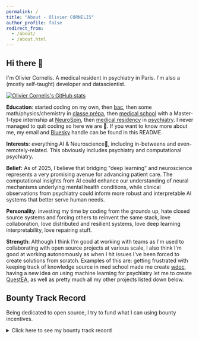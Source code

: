 ```yaml
---
permalink: /
title: "About - Olivier CORNELIS"
author_profile: false
redirect_from:
  - /about/
  - /about.html
---
```



## Hi there 👋

I'm Olivier Cornelis. A medical resident in psychiatry in Paris. I'm also a (mostly self-taught) developer and datascientist.

[![Olivier Cornelis's GitHub stats](https://github-readme-stats.vercel.app/api?username=thiswillbeyourgithub&show_icons=true&theme=transparent)](https://github.com/thiswillbeyourgithub/github-readme-stats)

**Education**: started coding on my own, then [bac](https://en.wikipedia.org/wiki/Baccalaur%C3%A9at), then some math/physics/chemistry in [classe prépa](https://en.wikipedia.org/wiki/Classe_pr%C3%A9paratoire_aux_grandes_%C3%A9coles), then [medical school](https://en.wikipedia.org/wiki/Paris_Cit%C3%A9_University) with a Master-1-type internship at [NeuroSpin](https://fr.wikipedia.org/wiki/NeuroSpin), then [medical residency](https://en.wikipedia.org/wiki/Medical_education_in_France#Third_cycle_of_the_medical_studies) in [psychiatry](https://fr.wikipedia.org/wiki/Psychiatrie_en_France). I never managed to quit coding so here we are 🤷. If you want to know more about me, my email and [Bluesky](https://en.wikipedia.org/wiki/Bluesky) handle can be found in this README.

**Interests**: everything AI & Neuroscience🧠, including in-betweens and even-remotely-related. This obviously includes psychiatry and computational psychiatry.

**Belief:** As of 2025, I believe that bridging "deep learning" and neuroscience represents a very promising avenue for advancing patient care. The computational insights from AI could enhance our understanding of neural mechanisms underlying mental health conditions, while clinical observations from psychiatry could inform more robust and interpretable AI systems that better serve human needs.

**Personality**: investing my time by coding from the grounds up, hate closed source systems and forcing others to reinvent the same stack, love collaboration, love distributed and resilient systems, love deep learning interpretability, love repairing stuff.

**Strength**: Although I think I'm good at working with teams as I'm used to collaborating with open source projects at various scale, I also think I'm good at working autonomously as when I hit issues I've been forced to create solutions from scratch. Examples of this are: getting frustrated with keeping track of knowledge source in med school made me create [wdoc](https://github.com/thiswillbeyourgithub/wdoc/), having a new idea on using machine learning for psychiatry let me to create [QuestEA](https://github.com/thiswillbeyourgithub/QuestEA), as well as pretty much all my other projects listed down below.


## Bounty Track Record

Being dedicated to open source, I try to fund what I can using bounty incentives.

<details>
<summary>Click here to see my bounty track record</summary>

1. [Porting my SleepTk app from a micropython-based OS to a C-based device](https://github.com/thiswillbeyourgithub/SleepTk_pinetime_sleep_tracker/issues/13)
2. [Adding highlights on the mobile webapp for Karakeep](https://github.com/karakeep-app/karakeep/issues/1220)

3. *The other bounties are currently in progress*

</details>
